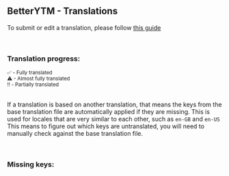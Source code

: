 ## BetterYTM - Translations
To submit or edit a translation, please follow [this guide](../../contributing.md#submitting-translations)

<br>

### Translation progress:
<!--#{{TR_PROGRESS_TABLE}}-->

<sub>
✅ - Fully translated
</sub><br>
<sub>
⚠ - Almost fully translated
</sub><br>
<sub>
‼️ - Partially translated
</sub><br>

<br>

If a translation is based on another translation, that means the keys from the base translation file are automatically applied if they are missing. This is used for locales that are very similar to each other, such as `en-GB` and `en-US`  
This means to figure out which keys are untranslated, you will need to manually check against the base translation file.

<br>

### Missing keys:
<!--#{{TR_MISSING_KEYS}}-->
